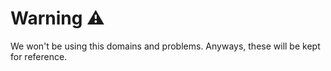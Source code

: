 # Warning ⚠

We won't be using this domains and problems. Anyways, these will be kept for reference.
